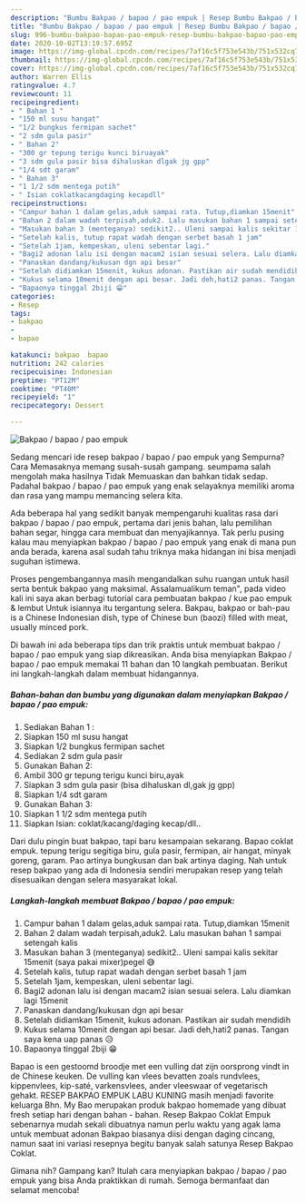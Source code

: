 ```yaml
---
description: "Bumbu Bakpao / bapao / pao empuk | Resep Bumbu Bakpao / bapao / pao empuk Yang Lezat Sekali"
title: "Bumbu Bakpao / bapao / pao empuk | Resep Bumbu Bakpao / bapao / pao empuk Yang Lezat Sekali"
slug: 996-bumbu-bakpao-bapao-pao-empuk-resep-bumbu-bakpao-bapao-pao-empuk-yang-lezat-sekali
date: 2020-10-02T13:19:57.695Z
image: https://img-global.cpcdn.com/recipes/7af16c5f753e543b/751x532cq70/bakpao-bapao-pao-empuk-foto-resep-utama.jpg
thumbnail: https://img-global.cpcdn.com/recipes/7af16c5f753e543b/751x532cq70/bakpao-bapao-pao-empuk-foto-resep-utama.jpg
cover: https://img-global.cpcdn.com/recipes/7af16c5f753e543b/751x532cq70/bakpao-bapao-pao-empuk-foto-resep-utama.jpg
author: Warren Ellis
ratingvalue: 4.7
reviewcount: 11
recipeingredient:
- " Bahan 1 "
- "150 ml susu hangat"
- "1/2 bungkus fermipan sachet"
- "2 sdm gula pasir"
- " Bahan 2"
- "300 gr tepung terigu kunci biruayak"
- "3 sdm gula pasir bisa dihaluskan dlgak jg gpp"
- "1/4 sdt garam"
- " Bahan 3"
- "1 1/2 sdm mentega putih"
- " Isian coklatkacangdaging kecapdll"
recipeinstructions:
- "Campur bahan 1 dalam gelas,aduk sampai rata. Tutup,diamkan 15menit"
- "Bahan 2 dalam wadah terpisah,aduk2. Lalu masukan bahan 1 sampai setengah kalis"
- "Masukan bahan 3 (menteganya) sedikit2.. Uleni sampai kalis sekitar 15menit (saya pakai mixer)pegel 😅"
- "Setelah kalis, tutup rapat wadah dengan serbet basah 1 jam"
- "Setelah 1jam, kempeskan, uleni sebentar lagi."
- "Bagi2 adonan lalu isi dengan macam2 isian sesuai selera. Lalu diamkan lagi 15menit"
- "Panaskan dandang/kukusan dgn api besar"
- "Setelah didiamkan 15menit, kukus adonan. Pastikan air sudah mendidih"
- "Kukus selama 10menit dengan api besar. Jadi deh,hati2 panas. Tangan saya kena uap panas 😥"
- "Bapaonya tinggal 2biji 😁"
categories:
- Resep
tags:
- bakpao
- 
- bapao

katakunci: bakpao  bapao 
nutrition: 242 calories
recipecuisine: Indonesian
preptime: "PT12M"
cooktime: "PT40M"
recipeyield: "1"
recipecategory: Dessert

---
```



![Bakpao / bapao / pao empuk](https://img-global.cpcdn.com/recipes/7af16c5f753e543b/751x532cq70/bakpao-bapao-pao-empuk-foto-resep-utama.jpg)

Sedang mencari ide resep bakpao / bapao / pao empuk yang Sempurna? Cara Memasaknya memang susah-susah gampang. seumpama salah mengolah maka hasilnya Tidak Memuaskan dan bahkan tidak sedap. Padahal bakpao / bapao / pao empuk yang enak selayaknya memiliki aroma dan rasa yang mampu memancing selera kita.

Ada beberapa hal yang sedikit banyak mempengaruhi kualitas rasa dari bakpao / bapao / pao empuk, pertama dari jenis bahan, lalu pemilihan bahan segar, hingga cara membuat dan menyajikannya. Tak perlu pusing kalau mau menyiapkan bakpao / bapao / pao empuk yang enak di mana pun anda berada, karena asal sudah tahu triknya maka hidangan ini bisa menjadi suguhan istimewa.

Proses pengembangannya masih mengandalkan suhu ruangan untuk hasil serta bentuk bakpao yang maksimal. Assalamualikum teman&#34;, pada video kali ini saya akan berbagi tutorial cara pembuatan bakpao / kue pao empuk &amp; lembut Untuk isiannya itu tergantung selera. Bakpau, bakpao or bah-pau is a Chinese Indonesian dish, type of Chinese bun (baozi) filled with meat, usually minced pork.


Di bawah ini ada beberapa tips dan trik praktis untuk membuat bakpao / bapao / pao empuk yang siap dikreasikan. Anda bisa menyiapkan Bakpao / bapao / pao empuk memakai 11 bahan dan 10 langkah pembuatan. Berikut ini langkah-langkah dalam membuat hidangannya.

<!--inarticleads1-->

##### Bahan-bahan dan bumbu yang digunakan dalam menyiapkan Bakpao / bapao / pao empuk:

1. Sediakan  Bahan 1 :
1. Siapkan 150 ml susu hangat
1. Siapkan 1/2 bungkus fermipan sachet
1. Sediakan 2 sdm gula pasir
1. Gunakan  Bahan 2:
1. Ambil 300 gr tepung terigu kunci biru,ayak
1. Siapkan 3 sdm gula pasir (bisa dihaluskan dl,gak jg gpp)
1. Siapkan 1/4 sdt garam
1. Gunakan  Bahan 3:
1. Siapkan 1 1/2 sdm mentega putih
1. Siapkan  Isian: coklat/kacang/daging kecap/dll..


Dari dulu pingin buat bakpao, tapi baru kesampaian sekarang. Bapao coklat empuk. tepung terigu segitiga biru, gula pasir, fermipan, air hangat, minyak goreng, garam. Pao artinya bungkusan dan bak artinya daging. Nah untuk resep bakpao yang ada di Indonesia sendiri merupakan resep yang telah disesuaikan dengan selera masyarakat lokal. 

<!--inarticleads2-->

##### Langkah-langkah membuat Bakpao / bapao / pao empuk:

1. Campur bahan 1 dalam gelas,aduk sampai rata. Tutup,diamkan 15menit
1. Bahan 2 dalam wadah terpisah,aduk2. Lalu masukan bahan 1 sampai setengah kalis
1. Masukan bahan 3 (menteganya) sedikit2.. Uleni sampai kalis sekitar 15menit (saya pakai mixer)pegel 😅
1. Setelah kalis, tutup rapat wadah dengan serbet basah 1 jam
1. Setelah 1jam, kempeskan, uleni sebentar lagi.
1. Bagi2 adonan lalu isi dengan macam2 isian sesuai selera. Lalu diamkan lagi 15menit
1. Panaskan dandang/kukusan dgn api besar
1. Setelah didiamkan 15menit, kukus adonan. Pastikan air sudah mendidih
1. Kukus selama 10menit dengan api besar. Jadi deh,hati2 panas. Tangan saya kena uap panas 😥
1. Bapaonya tinggal 2biji 😁


Bapao is een gestoomd broodje met een vulling dat zijn oorsprong vindt in de Chinese keuken. De vulling kan vlees bevatten zoals rundvlees, kippenvlees, kip-saté, varkensvlees, ander vleeswaar of vegetarisch gehakt. RESEP BAKPAO EMPUK LABU KUNING masih menjadi favorite keluarga Bhn. My Bao merupakan produk bakpao homemade yang dibuat fresh setiap hari dengan bahan - bahan. Resep Bakpao Coklat Empuk sebenarnya mudah sekali dibuatnya namun perlu waktu yang agak lama untuk membuat adonan Bakpao biasanya diisi dengan daging cincang, namun saat ini variasi resepnya begitu banyak salah satunya Resep Bakpao Coklat. 

Gimana nih? Gampang kan? Itulah cara menyiapkan bakpao / bapao / pao empuk yang bisa Anda praktikkan di rumah. Semoga bermanfaat dan selamat mencoba!
